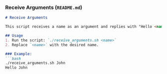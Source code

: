 
### Receive Arguments (`README.md`)
```markdown
# Receive Arguments

This script receives a name as an argument and replies with "Hello <name>".

## Usage
1. Run the script: `./receive_arguments.sh <name>`
2. Replace `<name>` with the desired name.

### Example:
```bash
./receive_arguments.sh John
Hello John

